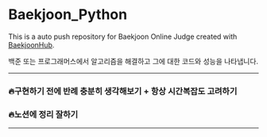 # Baekjoon_Python
This is a auto push repository for Baekjoon Online Judge created with [BaekjoonHub](https://github.com/BaekjoonHub/BaekjoonHub).

백준 또는 프로그래머스에서 알고리즘을 해결하고 그에 대한 코드와 성능을 나타냅니다.

---

### 🔥구현하기 전에 반례 충분히 생각해보기 + 항상 시간복잡도 고려하기
### 🔥노션에 정리 잘하기
---


